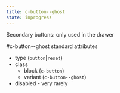 ```yaml
---
title: c-button--ghost
state: inprogress
---
```

Secondary buttons: only used in the drawer

#c-button--ghost standard attributes

 - type (`button`|`reset`)
 - class
    - block (`c-button`)
    - variant (`c-button--ghost`)
 - disabled - very rarely
